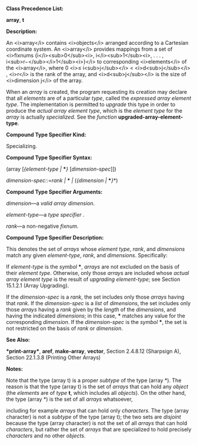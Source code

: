  

**Class Precedence List:** 

**array**, **t** 

**Description:** 

An &#60;i&#62;array&#60;/i&#62; contains &#60;i&#62;objects&#60;/i&#62; arranged according to a Cartesian coordinate system. An &#60;i&#62;array&#60;/i&#62; provides mappings from a set of &#60;i&#62;fixnums &#123;i&#60;/i&#62;&#60;sub&#62;0&#60;/sub&#62;&#60;i&#62;, i&#60;/i&#62;&#60;sub&#62;1&#60;/sub&#62;&#60;i&#62;, . . . , i&#60;sub&#62;r−&#60;/sub&#62;&#60;/i&#62;1&#60;/sub&#62;&#60;i&#62;&#125;&#60;/i&#62; to corresponding &#60;i&#62;elements&#60;/i&#62; of the &#60;i&#62;array&#60;/i&#62;, where 0 &#60;i&#62;≤ i&#60;sub&#62;j&#60;/sub&#62;&#60;/i&#62; &#60; &#60;i&#62;d&#60;sub&#62;j&#60;/sub&#62;&#60;/i&#62; , &#60;i&#62;r&#60;/i&#62; is the rank of the array, and &#60;i&#62;d&#60;sub&#62;j&#60;/sub&#62;&#60;/i&#62; is the size of &#60;i&#62;dimension j&#60;/i&#62; of the array. 

When an *array* is created, the program requesting its creation may declare that all *elements* are of a particular *type*, called the *expressed array element type*. The implementation is permitted to *upgrade* this type in order to produce the *actual array element type*, which is the *element type* for the *array* is actually *specialized*. See the *function* **upgraded-array-element-type**. 

**Compound Type Specifier Kind:** 

Specializing. 

**Compound Type Specifier Syntax:** 

(array [*&#123;element-type |* **\****&#125;* [*dimension-spec*]]) 

*dimension-spec::*=*rank |* **\*** *|* (*&#123;dimension |* **\****&#125;*\*) 

**Compound Type Specifier Arguments:** 

*dimension*—a *valid array dimension*. 

*element-type*—a *type specifier* . 

*rank*—a non-negative *fixnum*. 

**Compound Type Specifier Description:** 

This denotes the set of *arrays* whose *element type*, *rank*, and *dimensions* match any given *element-type*, *rank*, and *dimensions*. Specifically: 

If *element-type* is the *symbol* **\***, *arrays* are not excluded on the basis of their *element type*. Otherwise, only those *arrays* are included whose *actual array element type* is the result of *upgrading element-type*; see Section 15.1.2.1 (Array Upgrading). 

If the *dimension-spec* is a *rank*, the set includes only those *arrays* having that *rank*. If the *dimension-spec* is a *list* of *dimensions*, the set includes only those *arrays* having a *rank* given by the *length* of the *dimensions*, and having the indicated *dimensions*; in this case, **\*** matches any value for the corresponding *dimension*. If the *dimension-spec* is the *symbol* **\***, the set is not restricted on the basis of *rank* or *dimension*. 



 

 

**See Also:** 

**\*print-array\***, **aref**, **make-array**, **vector**, Section 2.4.8.12 (Sharpsign A), Section 22.1.3.8 (Printing Other Arrays) 

**Notes:** 

Note that the type (array t) is a proper *subtype* of the type (array \*). The reason is that the type (array t) is the set of *arrays* that can hold any *object* (the *elements* are of *type* **t**, which includes all *objects*). On the other hand, the type (array \*) is the set of all *arrays* whatsoever, 

including for example *arrays* that can hold only *characters*. The type (array character) is not a *subtype* of the type (array t); the two sets are *disjoint* because the type (array character) is not the set of all *arrays* that can hold *characters*, but rather the set of *arrays* that are specialized to hold precisely *characters* and no other *objects*. 

